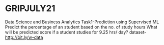 # GRIPJULY21
Data Science and Business Analytics
Task1-Prediction using Supervised ML 
     Predict the percentage of an student based on the no. of study hours
     What will be predicted score if a student studies for 9.25 hrs/ day? 
     dataset-http://bit.ly/w-data

